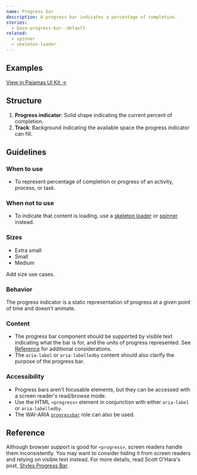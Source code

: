 ```yaml
---
name: Progress bar
description: A progress bar indicates a percentage of completion.
stories:
  - base-progress-bar--default
related:
  - spinner
  - skeleton-loader
---
```


## Examples

<story-viewer story-name="base-progress-bar--default"></story-viewer>

[View in Pajamas UI Kit →](https://www.figma.com/file/qEddyqCrI7kPSBjGmwkZzQ/Component-library?node-id=425%3A132)

## Structure

<figure-img alt="Numbered diagram of progress bar structure" label="Progress bar structure" src="/img/progress-bar-structure.svg"></figure-img>

1. **Progress indicator**: Solid shape indicating the current percent of completion.
1. **Track**: Background indicating the available space the progress indicator can fill.

## Guidelines

### When to use

- To represent percentage of completion or progress of an activity, process, or task.

### When not to use

- To indicate that content is loading, use a [skeleton loader](/components/skeleton-loader) or [spinner](/components/spinner) instead. 

### Sizes

- Extra small
- Small
- Medium

<todo>Add size use cases.</todo>

### Behavior

The progress indicator is a static representation of progress at a given point of time and doesn't animate.

### Content

- The progress bar component should be supported by visible text indicating what the bar is for, and the units of progress represented. See [Reference](#reference) for additional considerations.
- The `aria-label` or `aria-labelledby` content should also clarify the purpose of the progress bar.

### Accessibility

- Progress bars aren't focusable elements, but they can be accessed with a screen reader's read/browse mode.
- Use the HTML `<progress>` element in conjunction with either `aria-label` or `aria-labelledby`.
- The WAI-ARIA [`progressbar`](https://www.w3.org/TR/wai-aria-1.1/#progressbar) role can also be used.

## Reference

Although browser support is good for `<progress>`, screen readers handle them inconsistently. You may want to consider hiding it from screen readers and relying on visible text instead. For more details, read Scott O'Hara's post, [Styles Progress Bar](https://scottaohara.github.io/a11y_styled_form_controls/src/progress-bar/).
